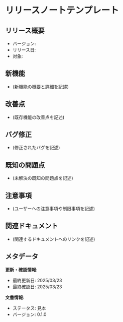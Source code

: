# リリースノートテンプレート

## リリース概要

- バージョン:
- リリース日:
- 対象:

## 新機能

-   (新機能の概要と詳細を記述)

## 改善点

-   (既存機能の改善点を記述)

## バグ修正

-   (修正されたバグを記述)

## 既知の問題点

-   (未解決の既知の問題点を記述)

## 注意事項

-   (ユーザーへの注意事項や制限事項を記述)

## 関連ドキュメント

-   (関連するドキュメントへのリンクを記述)

## メタデータ

**更新・確認情報**:
- 最終更新日: 2025/03/23
- 最終確認日: 2025/03/23

**文書情報**:
- ステータス: 見本
- バージョン: 0.1.0